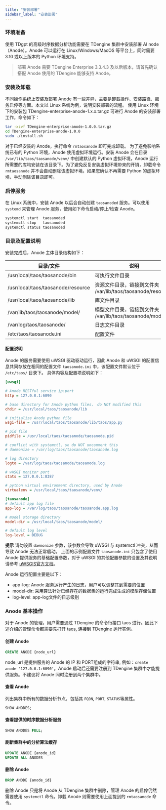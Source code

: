 ```yaml
---
title: "安装部署"
sidebar_label: "安装部署"
---
```


### 环境准备
使用 TDgpt 的高级时序数据分析功能需要在 TDengine 集群中安装部署 AI node（Anode）。Anode 可以运行在 Linux/Windows/MacOS 等平台上，同时需要 3.10 或以上版本的 Python 环境支持。
> 部署 Anode 需要 TDengine Enterprise 3.3.4.3 及以后版本，请首先确认搭配 Anode 使用的 TDengine 能够支持 Anode。

### 安装及卸载
不同操作系统上安装及部署 Anode 有一些差异，主要是卸载操作、安装路径、服务启停等方面。本文以 Linux 系统为例，说明安装部署的流程。
使用 Linux 环境下的安装包 TDengine-enterprise-anode-1.x.x.tar.gz 可进行 Anode 的安装部署工作，命令如下：

```bash
tar -xzvf TDengine-enterprise-anode-1.0.0.tar.gz
cd TDengine-enterprise-anode-1.0.0
sudo ./install.sh
```

对于已经安装的 Anode，执行命令 `rmtaosanode` 即可完成卸载。
为了避免影响系统已有的 Python 环境，Anode 使用虚拟环境运行。安装 Anode 会在目录 `/var/lib/taos/taosanode/venv/` 中创建默认的 Python 虚拟环境，Anode 运行所需要的库均安装在该目录下。为了避免反复安装虚拟环境带来的开销，卸载命令 `rmtaosanode` 并不会自动删除该虚拟环境，如果您确认不再需要 Python 的虚拟环境，手动删除该目录即可。

### 启停服务
在 Linux 系统中，安装 Anode 以后会自动创建 `taosanoded` 服务。可以使用 `systemd` 来管理 Anode 服务，使用如下命令启动/停止/检查 Anode。

```bash
systemctl start  taosanoded
systemctl stop   taosanoded
systemctl status taosanoded
```

### 目录及配置说明
安装完成后，Anode 主体目录结构如下：

|目录/文件|说明|
|---------------|------|
|/usr/local/taos/taosanode/bin|可执行文件目录|
|/usr/local/taos/taosanode/resource|资源文件目录，链接到文件夹 /var/lib/taos/taosanode/resource/|
|/usr/local/taos/taosanode/lib|库文件目录|
|/var/lib/taos/taosanode/model/|模型文件目录，链接到文件夹 /var/lib/taos/taosanode/model|
|/var/log/taos/taosanode/|日志文件目录|
|/etc/taos/taosanode.ini|配置文件|

#### 配置说明

Anode 的服务需要使用 uWSGI 驱动驱动运行，因此 Anode 和 uWSGI 的配置信息共同存放在相同的配置文件 `taosanode.ini` 中，该配置文件默认位于 `/etc/taos/` 目录下。
具体内容及配置项说明如下：

```ini
[uwsgi]

# Anode RESTful service ip:port
http = 127.0.0.1:6090

# base directory for Anode python files， do NOT modified this
chdir = /usr/local/taos/taosanode/lib

# initialize Anode python file
wsgi-file = /usr/local/taos/taosanode/lib/taos/app.py

# pid file
pidfile = /usr/local/taos/taosanode/taosanode.pid

# conflict with systemctl, so do NOT uncomment this
# daemonize = /var/log/taos/taosanode/taosanode.log

# log directory
logto = /var/log/taos/taosanode/taosanode.log

# wWSGI monitor port
stats = 127.0.0.1:8387

# python virtual environment directory, used by Anode
virtualenv = /usr/local/taos/taosanode/venv/

[taosanode]
# default app log file
app-log = /var/log/taos/taosanode/taosanode.app.log

# model storage directory
model-dir = /usr/local/taos/taosanode/model/

# default log level
log-level = DEBUG

```

**提示**
请勿设置 `daemonize` 参数，该参数会导致 uWSGI 与 systemctl 冲突，从而导致 Anode 无法正常启动。
上面的示例配置文件 `taosanode.ini` 只包含了使用 Anode 提供服务的基础配置参数，对于 uWSGI 的其他配置参数的设置及其说明请参考 [uWSGIS官方文档](https://uwsgi-docs-zh.readthedocs.io/zh-cn/latest/Options.html)。

Anode 运行配置主要是以下：
- app-log: Anode 服务运行产生的日志，用户可以调整其到需要的位置
- model-dir: 采用算法针对已经存在的数据集的运行完成生成的模型存储位置
- log-level: app-log文件的日志级别


### Anode 基本操作
对于 Anode 的管理，用户需要通过 TDengine 的命令行接口 taos 进行。因此下述介绍的管理命令都需要先打开 taos, 连接到 TDengine 运行实例。 
#### 创建 Anode
```sql 
CREATE ANODE {node_url}
```
node_url 是提供服务的 Anode 的 IP 和 PORT组成的字符串, 例如：`create anode '127.0.0.1:6090'`。Anode 启动后还需要注册到 TDengine 集群中才能提供服务。不建议将 Anode 同时注册到两个集群中。

#### 查看 Anode
列出集群中所有的数据分析节点，包括其 `FQDN`, `PORT`, `STATUS`等属性。
```sql
SHOW ANODES;
```

#### 查看提供的时序数据分析服务

```SQL
SHOW ANODES FULL;
```

#### 刷新集群中的分析算法缓存
```SQL
UPDATE ANODE {anode_id}
UPDATE ALL ANODES
```

#### 删除 Anode
```sql
DROP ANODE {anode_id}
```
删除 Anode 只是将 Anode 从 TDengine 集群中删除，管理 Anode 的启停仍然需要使用 `systemctl` 命令。卸载 Anode 则需要使用上面提到的 `rmtaosanode` 命令。

